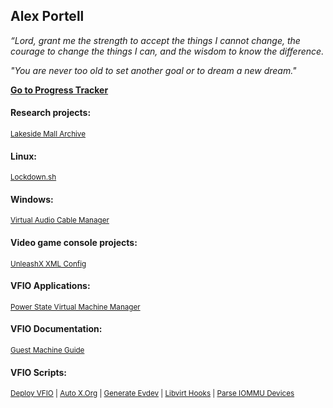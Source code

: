 ## Alex Portell
*“Lord, grant me the strength to accept the things I cannot change,
the courage to change the things I can,
and the wisdom to know the difference.*

*"You are never too old to set another goal or to dream a new dream."*

[**Go to Progress Tracker**][github00]

#### Research projects:
<sub>[Lakeside Mall Archive][github05]</sub>

#### Linux:
<sub>[Lockdown.sh][github07]</sub>

#### Windows:
<sub>[Virtual Audio Cable Manager][github11]</sub>

#### Video game console projects:
<sub>[UnleashX XML Config][github10]</sub>

#### VFIO Applications:
<sub>[Power State Virtual Machine Manager][github09]</sub>

#### VFIO Documentation:
<sub>[Guest Machine Guide][github04]</sub>

#### VFIO Scripts:
<sub>[Deploy VFIO][github02] | [Auto X.Org][github01] | [Generate Evdev][github03] | [Libvirt Hooks][github06] | [Parse IOMMU Devices][github08]</sub>

[github00]: https://github.com/portellam/progress-tracker
[codeberg01]: https://codeberg.org/portellam/auto-xorg
[github01]:   https://github.com/portellam/auto-xorg
[codeberg02]: https://codeberg.org/portellam/deploy-VFIO
[github02]:   https://github.com/portellam/deploy-VFIO
[codeberg03]: https://codeberg.org/portellam/generate-evdev
[github03]:   https://github.com/portellam/generate-evdev
[codeberg04]: https://codeberg.org/portellam/guest-machine-guide
[github04]:   https://github.com/portellam/guest-machine-guide
[codeberg05]: https://codeberg.org/portellam/lakeside-mall-archive
[github05]:   https://github.com/portellam/lakeside-mall-archive
[codeberg06]: https://codeberg.org/portellam/libvirt-hooks
[github06]:   https://github.com/portellam/libvirt-hooks
[codeberg07]: https://github.com/portellam/lockdown.sh
[github07]:   https://github.com/portellam/lockdown.sh
[codeberg08]: https://codeberg.org/portellam/parse-iommu-devices
[github08]:   https://github.com/portellam/parse-iommu-devices
[codeberg09]: https://codeberg.org/portellam/powerstate-virtmanager
[github09]:   https://github.com/portellam/powerstate-virtmanager
[codeberg10]: https://codeberg.org/portellam/unleashx-xml-config
[github10]:   https://github.com/portellam/unleashx-xml-config
[codeberg11]: https://codeberg.org/portellam/vac-manager
[github11]:   https://github.com/portellam/vac-manager
